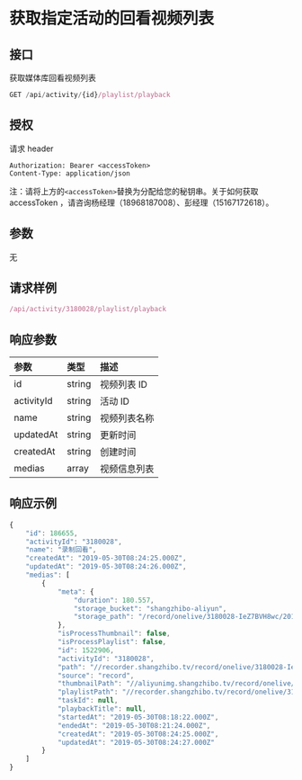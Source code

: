 # 获取指定活动的回看视频列表

## 接口

获取媒体库回看视频列表

```javascript
GET /api/activity/{id}/playlist/playback
```

## 授权

请求 header

```http
Authorization: Bearer <accessToken>
Content-Type: application/json
```

注：请将上方的`<accessToken>`替换为分配给您的秘钥串。关于如何获取 accessToken ，请咨询杨经理（18968187008）、彭经理（15167172618）。

## 参数

无

## 请求样例

```javascript
/api/activity/3180028/playlist/playback
```

## 响应参数

| 参数 | 类型 | 描述 |
| :--- | :--- | :--- |
| id | string | 视频列表 ID |
| activityId | string | 活动 ID |
| name | string | 视频列表名称 |
| updatedAt | string | 更新时间 |
| createdAt | string | 创建时间 |
| medias | array | 视频信息列表 |

## 响应示例

```javascript
{
    "id": 186655,
    "activityId": "3180028",
    "name": "录制回看",
    "createdAt": "2019-05-30T08:24:25.000Z",
    "updatedAt": "2019-05-30T08:24:26.000Z",
    "medias": [
        {
            "meta": {
                "duration": 180.557,
                "storage_bucket": "shangzhibo-aliyun",
                "storage_path": "/record/onelive/3180028-IeZ7BVH8wc/2019-05-30-16-18-23_2019-05-30-16-21-23.m3u8"
            },
            "isProcessThumbnail": false,
            "isProcessPlaylist": false,
            "id": 1522906,
            "activityId": "3180028",
            "path": "//recorder.shangzhibo.tv/record/onelive/3180028-IeZ7BVH8wc/2019-05-30-16-18-23_2019-05-30-16-21-23.m3u8",
            "source": "record",
            "thumbnailPath": "//aliyunimg.shangzhibo.tv/record/onelive/3180028-IeZ7BVH8wc/2019-05-30-16-18-23_2019-05-30-16-21-23.m3u8-preview.jpg",
            "playlistPath": "//recorder.shangzhibo.tv/record/onelive/3180028-IeZ7BVH8wc/2019-05-30-16-18-23_2019-05-30-16-21-23.m3u8",
            "taskId": null,
            "playbackTitle": null,
            "startedAt": "2019-05-30T08:18:22.000Z",
            "endedAt": "2019-05-30T08:21:24.000Z",
            "createdAt": "2019-05-30T08:24:25.000Z",
            "updatedAt": "2019-05-30T08:24:27.000Z"
        }
    ]
}
```

